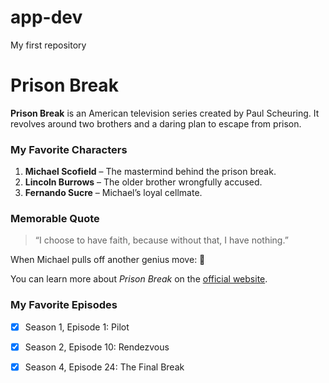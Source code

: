 # app-dev
My first repository

# Prison Break

**Prison Break** is an American television series created by Paul Scheuring. It revolves around two brothers and a daring plan to escape from prison.

### My Favorite Characters

1. **Michael Scofield** – The mastermind behind the prison break.
2. **Lincoln Burrows** – The older brother wrongfully accused.
3. **Fernando Sucre** – Michael’s loyal cellmate.


### Memorable Quote

> “I choose to have faith, because without that, I have nothing.”

When Michael pulls off another genius move: :exploding_head:

You can learn more about *Prison Break* on the [official website](https://www.prisonbreak.com).

### My Favorite Episodes

- [x] Season 1, Episode 1: Pilot
- [x] Season 2, Episode 10: Rendezvous
- [x] Season 4, Episode 24: The Final Break




